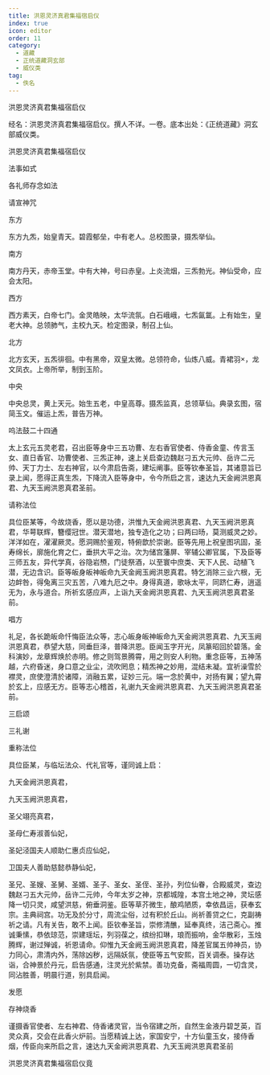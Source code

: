 ```yaml
---
title: 洪恩灵济真君集福宿启仪
index: true
icon: editor
order: 11
category:
  - 道藏
  - 正统道藏洞玄部
  - 威仪类
tag:
  - 佚名
---
```


洪恩灵济真君集福宿启仪  

经名：洪恩灵济真君集福宿启仪。撰人不详。一卷。底本出处：《正统道藏》洞玄部威仪类。  

洪恩灵济真君集福宿启仪  

法事如式  

各礼师存念如法  

请宣神咒  

东方  

东方九炁，始皇青天。碧霞郁垒，中有老人。总校图录，摄炁举仙。  

南方  

南方丹天，赤帝玉堂。中有大神，号曰赤皇。上炎流烟，三炁勃光。神仙受命，应会太阳。  

西方  

西方素天，白帝七门。金灵皓映，太华流氛。白石峨峨，七炁氤氲。上有始生，皇老大神。总领肺气，主校九天。检定图录，制召上仙。  

北方  

北方玄天，五炁徘徊。中有黑帝，双皇太微。总领符命，仙炼八威。青裙羽，龙文凤衣。上帝所举，制到玉阶。  

中央  

中央总灵，黄上天元。始生五老，中皇高尊。摄炁监真，总领草仙。典录玄图，宿简玉文。催运上炁，普告万神。  

呜法鼓二十四通  

太上玄元五灵老君，召出臣等身中三五功曹、左右香官使者、侍香金童、传言玉女、直日香官、功曹使者、三炁正神，速上关启查边魏赵刁五大元帅、岳许二元帅、天丁力士、左右神官，以今肃启告斋，建坛阐事。臣等钦奉圣旨，其诸意旨已录上闻，愿得正真生炁，下降流入臣等身中，令今所启之言，速达九天金阙洪恩真君、九天玉阙洪恩真君圣前。  

请称法位  

具位臣某等，今故烧香，愿以是功德，洪惟九天金阙洪恩真君、九天玉阙洪恩真君，华萼联辉，簪缨冠世。潜天潜地，独专造化之功；曰两曰旸，莫测威灵之妙。洋洋如在，濯濯厥灵。愿洞赐於鉴观，特俯歆於崇谢。臣等先用上祝皇图巩固，圣寿绵长，廓施化育之仁，垂拱大平之治。次为储宫藩屏、宰辅公卿官属，下及臣等三师五友，异代学真，谷隐岩槱，门徒祭酒，以至寰中庶类、天下人民、动植飞潜，无边含识。臣等皈身皈神皈命九天金阙玉阙洪恩真君。特乞消除三业六根，无边衅咎，得兔离三灾五苦，八难九厄之中。身得真道，歌咏太平，同跻仁寿，逍遥无为，永与道合。所祈玄感应声，上诣九天金阙洪恩真君、九天玉阙洪恩真君圣前。  

唱方  

礼足，各长跪皈命忏悔臣法众等，志心皈身皈神皈命九天金阙洪恩真君、九天玉阙洪恩真君，恭望大慈，同垂巨泽，普降洪恩。臣闻玉字开光，凤篆昭回於碧落。金科演妙，龙章辉焕於赤明。修之则驾景腾霄，用之则安人利物。重念臣等，五神荡越，六府昏迷，身口意之业尘，流吹罔息；精炁神之妙用，混结未凝。宜祈澡雪於襟灵，庶使澄清於诸障，消融五累，证妙三元。端一念於黄中，对扬有翼；望九霄於玄上，应感无方。臣等志心稽首，礼谢九天金阙洪恩真君、九天玉阙洪恩真君圣前。  

三启颂  

三礼谢  

重称法位  

具位臣某，与临坛法众、代礼官等，谨同诚上启：  

九天金阙洪恩真君，  

九天玉阙洪恩真君，  

圣父翊亮真君，  

圣母仁寿淑善仙妃，  

圣妃泾国夫人顺助仁惠贞应仙妃，  

卫国夫人善助慈懿恭静仙妃，  

圣兄、圣嫂、圣舅、圣婿、圣子、圣女、圣侄、圣孙，列位仙眷，合殿威灵，查边魏赵刁五大元帅，岳许二元帅，今年太岁之神，京都城隍，本宫土地之神，灵坛感降一切只灵，咸望洪慈，俯垂洞鉴。臣等草芥微生，酿鸡陋质，幸依昌运，获奉玄宗。主典祠宫。功无及於分寸，周流尘俗，过有积於丘山。尚祈善贷之仁，克副祷祈之请。凡有关告，敢不上闻。臣钦奉圣旨，崇修清醮，延奉真终，洁己斋心。推诚秉愫，恭依琼范，崇建瑶坛，列羽葆之，缤纷扣琳，琅而振响，金华散彩，玉烛腾辉，谢过殚诚，祈恩请命。仰惟九天金阙玉阙洪恩真君，降差官属五帅神员，协力同心，肃清内外，荡除凶秽，远隔妖氛，使臣等五气安熙，百关调泰。操存达诣，合神景於丹元，启告感通，注灵光於紫禁。善功克备，斋福周圆，一切含灵，同沾胜善，明晨行道，别具启闻。  

发愿  

存神烧香  

谨摄香官使者、左右神君、侍香诸灵官，当令宿建之所，自然生金液丹碧芝英，百灵众真，交会在此香火炉前。当愿精诚上达，家国安宁，十方仙童玉女，接侍香烟，传臣向来所启之言，速达九天金阙洪恩真君、九天玉阙洪恩真君圣前  

洪恩灵济真君集福宿启仪竟  

